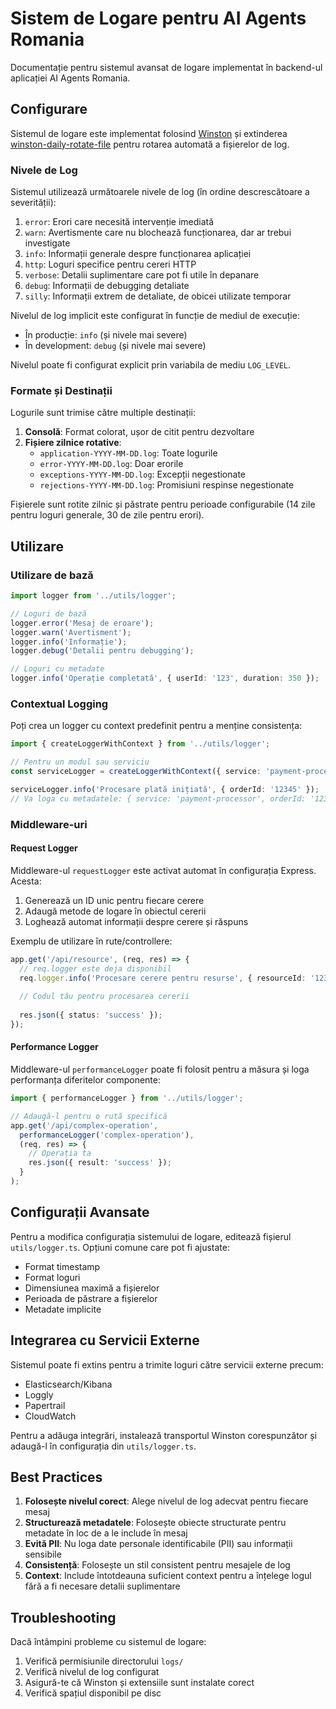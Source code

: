 # Sistem de Logare pentru AI Agents Romania

Documentație pentru sistemul avansat de logare implementat în backend-ul aplicației AI Agents Romania.

## Configurare

Sistemul de logare este implementat folosind [Winston](https://github.com/winstonjs/winston) și extinderea [winston-daily-rotate-file](https://github.com/winstonjs/winston-daily-rotate-file) pentru rotarea automată a fișierelor de log.

### Nivele de Log

Sistemul utilizează următoarele nivele de log (în ordine descrescătoare a severității):

1. `error`: Erori care necesită intervenție imediată
2. `warn`: Avertismente care nu blochează funcționarea, dar ar trebui investigate
3. `info`: Informații generale despre funcționarea aplicației
4. `http`: Loguri specifice pentru cereri HTTP
5. `verbose`: Detalii suplimentare care pot fi utile în depanare
6. `debug`: Informații de debugging detaliate
7. `silly`: Informații extrem de detaliate, de obicei utilizate temporar

Nivelul de log implicit este configurat în funcție de mediul de execuție:
- În producție: `info` (și nivele mai severe)
- În development: `debug` (și nivele mai severe)

Nivelul poate fi configurat explicit prin variabila de mediu `LOG_LEVEL`.

### Formate și Destinații

Logurile sunt trimise către multiple destinații:

1. **Consolă**: Format colorat, ușor de citit pentru dezvoltare
2. **Fișiere zilnice rotative**:
   - `application-YYYY-MM-DD.log`: Toate logurile
   - `error-YYYY-MM-DD.log`: Doar erorile
   - `exceptions-YYYY-MM-DD.log`: Excepții negestionate
   - `rejections-YYYY-MM-DD.log`: Promisiuni respinse negestionate

Fișierele sunt rotite zilnic și păstrate pentru perioade configurabile (14 zile pentru loguri generale, 30 de zile pentru erori).

## Utilizare

### Utilizare de bază

```typescript
import logger from '../utils/logger';

// Loguri de bază
logger.error('Mesaj de eroare');
logger.warn('Avertisment');
logger.info('Informație');
logger.debug('Detalii pentru debugging');

// Loguri cu metadate
logger.info('Operație completată', { userId: '123', duration: 350 });
```

### Contextual Logging

Poți crea un logger cu context predefinit pentru a menține consistența:

```typescript
import { createLoggerWithContext } from '../utils/logger';

// Pentru un modul sau serviciu
const serviceLogger = createLoggerWithContext({ service: 'payment-processor' });

serviceLogger.info('Procesare plată inițiată', { orderId: '12345' });
// Va loga cu metadatele: { service: 'payment-processor', orderId: '12345' }
```

### Middleware-uri

#### Request Logger

Middleware-ul `requestLogger` este activat automat în configurația Express. Acesta:

1. Generează un ID unic pentru fiecare cerere
2. Adaugă metode de logare în obiectul cererii
3. Loghează automat informații despre cerere și răspuns

Exemplu de utilizare în rute/controllere:

```typescript
app.get('/api/resource', (req, res) => {
  // req.logger este deja disponibil
  req.logger.info('Procesare cerere pentru resurse', { resourceId: '123' });
  
  // Codul tău pentru procesarea cererii
  
  res.json({ status: 'success' });
});
```

#### Performance Logger

Middleware-ul `performanceLogger` poate fi folosit pentru a măsura și loga performanța diferitelor componente:

```typescript
import { performanceLogger } from '../utils/logger';

// Adaugă-l pentru o rută specifică
app.get('/api/complex-operation', 
  performanceLogger('complex-operation'),
  (req, res) => {
    // Operația ta
    res.json({ result: 'success' });
  }
);
```

## Configurații Avansate

Pentru a modifica configurația sistemului de logare, editează fișierul `utils/logger.ts`. Opțiuni comune care pot fi ajustate:

- Format timestamp
- Format loguri
- Dimensiunea maximă a fișierelor
- Perioada de păstrare a fișierelor
- Metadate implicite

## Integrarea cu Servicii Externe

Sistemul poate fi extins pentru a trimite loguri către servicii externe precum:

- Elasticsearch/Kibana
- Loggly
- Papertrail
- CloudWatch

Pentru a adăuga integrări, instalează transportul Winston corespunzător și adaugă-l în configurația din `utils/logger.ts`.

## Best Practices

1. **Folosește nivelul corect**: Alege nivelul de log adecvat pentru fiecare mesaj
2. **Structurează metadatele**: Folosește obiecte structurate pentru metadate în loc de a le include în mesaj
3. **Evită PII**: Nu loga date personale identificabile (PII) sau informații sensibile
4. **Consistență**: Folosește un stil consistent pentru mesajele de log
5. **Context**: Include întotdeauna suficient context pentru a înțelege logul fără a fi necesare detalii suplimentare

## Troubleshooting

Dacă întâmpini probleme cu sistemul de logare:

1. Verifică permisiunile directorului `logs/`
2. Verifică nivelul de log configurat
3. Asigură-te că Winston și extensiile sunt instalate corect
4. Verifică spațiul disponibil pe disc